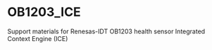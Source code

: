 # OB1203_ICE
Support materials for Renesas-IDT OB1203 health sensor Integrated Context Engine (ICE)
